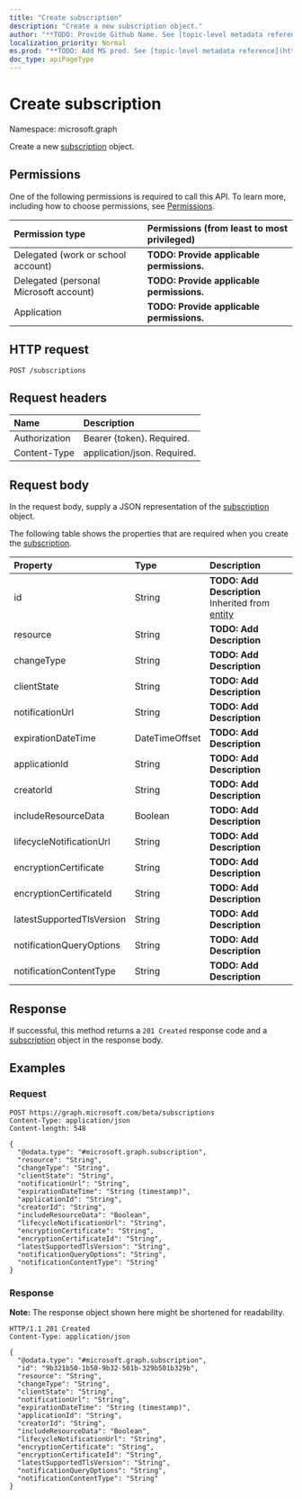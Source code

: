 ```yaml
---
title: "Create subscription"
description: "Create a new subscription object."
author: "**TODO: Provide Github Name. See [topic-level metadata reference](https://msgo.azurewebsites.net/add/document/guidelines/metadata.html#topic-level-metadata)**"
localization_priority: Normal
ms.prod: "**TODO: Add MS prod. See [topic-level metadata reference](https://msgo.azurewebsites.net/add/document/guidelines/metadata.html#topic-level-metadata)**"
doc_type: apiPageType
---
```


# Create subscription
Namespace: microsoft.graph

Create a new [subscription](../resources/subscription.md) object.

## Permissions
One of the following permissions is required to call this API. To learn more, including how to choose permissions, see [Permissions](/graph/permissions-reference).

|Permission type|Permissions (from least to most privileged)|
|:---|:---|
|Delegated (work or school account)|**TODO: Provide applicable permissions.**|
|Delegated (personal Microsoft account)|**TODO: Provide applicable permissions.**|
|Application|**TODO: Provide applicable permissions.**|

## HTTP request

<!-- {
  "blockType": "ignored"
}
-->
``` http
POST /subscriptions
```

## Request headers
|Name|Description|
|:---|:---|
|Authorization|Bearer {token}. Required.|
|Content-Type|application/json. Required.|

## Request body
In the request body, supply a JSON representation of the [subscription](../resources/subscription.md) object.

The following table shows the properties that are required when you create the [subscription](../resources/subscription.md).

|Property|Type|Description|
|:---|:---|:---|
|id|String|**TODO: Add Description** Inherited from [entity](../resources/entity.md)|
|resource|String|**TODO: Add Description**|
|changeType|String|**TODO: Add Description**|
|clientState|String|**TODO: Add Description**|
|notificationUrl|String|**TODO: Add Description**|
|expirationDateTime|DateTimeOffset|**TODO: Add Description**|
|applicationId|String|**TODO: Add Description**|
|creatorId|String|**TODO: Add Description**|
|includeResourceData|Boolean|**TODO: Add Description**|
|lifecycleNotificationUrl|String|**TODO: Add Description**|
|encryptionCertificate|String|**TODO: Add Description**|
|encryptionCertificateId|String|**TODO: Add Description**|
|latestSupportedTlsVersion|String|**TODO: Add Description**|
|notificationQueryOptions|String|**TODO: Add Description**|
|notificationContentType|String|**TODO: Add Description**|



## Response

If successful, this method returns a `201 Created` response code and a [subscription](../resources/subscription.md) object in the response body.

## Examples

### Request
<!-- {
  "blockType": "request",
  "name": "create_subscription_from_subscriptions"
}
-->
``` http
POST https://graph.microsoft.com/beta/subscriptions
Content-Type: application/json
Content-length: 548

{
  "@odata.type": "#microsoft.graph.subscription",
  "resource": "String",
  "changeType": "String",
  "clientState": "String",
  "notificationUrl": "String",
  "expirationDateTime": "String (timestamp)",
  "applicationId": "String",
  "creatorId": "String",
  "includeResourceData": "Boolean",
  "lifecycleNotificationUrl": "String",
  "encryptionCertificate": "String",
  "encryptionCertificateId": "String",
  "latestSupportedTlsVersion": "String",
  "notificationQueryOptions": "String",
  "notificationContentType": "String"
}
```


### Response
**Note:** The response object shown here might be shortened for readability.
<!-- {
  "blockType": "response",
  "truncated": true,
  "@odata.type": "microsoft.graph.subscription"
}
-->
``` http
HTTP/1.1 201 Created
Content-Type: application/json

{
  "@odata.type": "#microsoft.graph.subscription",
  "id": "9b321b50-1b50-9b32-501b-329b501b329b",
  "resource": "String",
  "changeType": "String",
  "clientState": "String",
  "notificationUrl": "String",
  "expirationDateTime": "String (timestamp)",
  "applicationId": "String",
  "creatorId": "String",
  "includeResourceData": "Boolean",
  "lifecycleNotificationUrl": "String",
  "encryptionCertificate": "String",
  "encryptionCertificateId": "String",
  "latestSupportedTlsVersion": "String",
  "notificationQueryOptions": "String",
  "notificationContentType": "String"
}
```

